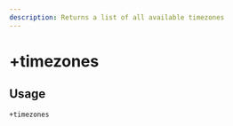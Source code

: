 ```yaml
---
description: Returns a list of all available timezones
---
```


# +timezones

## Usage

```
+timezones
```
